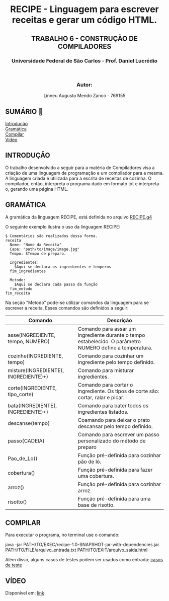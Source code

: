 <h1 align="center" color="blue">RECIPE - Linguagem para escrever receitas e gerar um código HTML.</h1>
<h2 align="center" color="blue">TRABALHO 6 - CONSTRUÇÃO DE COMPILADORES</h2>
<h3 align="center" color="blue"> Universidade Federal de São Carlos - Prof. Daniel Lucrédio </h2>
<br>
<h3 align="center" color="blue"> Autor:</h2>
<p align="center"> Linneu Augusto Mendo Zanco - 769155 </p>

## SUMÁRIO :pencil:

[Introdução](#introdução) <br>
[Gramática](#gramática) <br>
[Compilar](#compilar) <br>
[Vídeo](#vídeo)

## INTRODUÇÃO

O trabalho desenvolvido a seguir para a matéria de Compiladores visa a criação de uma linguagem de programação e um compilador para a mesma. A linguagem criada é utilizada para a escrita de receitas de cozinha. O compilador, então, interpreta o programa dado em formato txt e interpreta-o, gerando uma página HTML.

## GRAMÁTICA

A gramática da linguagem RECIPE, está definida no arquivo [RECIPE.g4](https://github.com/linneu1997/Compiladores-T6/blob/main/recipe/src/main/antlr4/br/ufscar/dc/compiladores/recipe/RECIPE.g4)

O seguinte exemplo ilustra o uso da linguagem RECIPE:

```textX
$ Comentários são realizados dessa forma.
receita
  Nome: "Nome da Receita"
  Capa: "path/to/image/image.jpg"
  Tempo: $Tempo de preparo.

  Ingredientes:
    $Aqui se declara os ingredientes e temperos
  fim_ingredientes

  Metodo:
    $Aqui se declara cada passo da função
  fim_metodo
fim_receita
```
Na seção "Metodo" pode-se utilizar comandos da linguagem para se escrever a receita. Esses comandos são definidos a seguir:

| Comando                          | Descrição                                                               |
|----------------------------------|-------------------------------------------------------------------------|
|asse(INGREDIENTE, tempo, NUMERO)  |Comando para assar um ingrediente durante o tempo estabelecido. O parâmetro NUMERO define a temperatura.|
|cozinhe(INGREDIENTE, tempo) |Comando para cozinhar um ingrediente pelo tempo definido.|
|misture(INGREDIENTE(, INGREDIENTE)+)| Comando para misturar ingredientes.|
|corte(INGREDIENTE, tipo_corte) | Comando para cortar o ingrediente. Os tipos de corte são: cortar, ralar e picar.|
|bata(INGREDIENTE(, INGREDIENTE)+)| Comando para bater todos os ingredientes listados.|
|descanse(tempo) |Coamando para deixar o prato descansar pelo tempo definido.|
|passo(CADEIA) |Comando para escrever um passo personalizado do método de preparo |
|Pao_de_Lo() |Função pré-definida para cozinhar pão de ló.|
|cobertura() |Função pré-definida para fazer uma cobertura.|
|arroz() |Função pré-definida para cozinhar arroz.|
|risotto() |Função pré-definida para uma base de risotto.|

## COMPILAR

Para executar o programa, no terminal use o comando:

java -jar PATH/TO/EXEC/recipe-1.0-SNAPSHOT-jar-with-dependencies.jar PATH/TO/FILE/arquivo_entrada.txt PATH/TO/EXIT/arquivo_saida.html

Além disso, alguns casos de testes podem ser usados como entrada: [casos de teste](https://github.com/linneu1997/Compiladores-T6/tree/main/casos%20de%20teste)

## VÍDEO
Disponível em: [link](https://www.youtube.com/watch?v=wE-U6-ifkEU)
